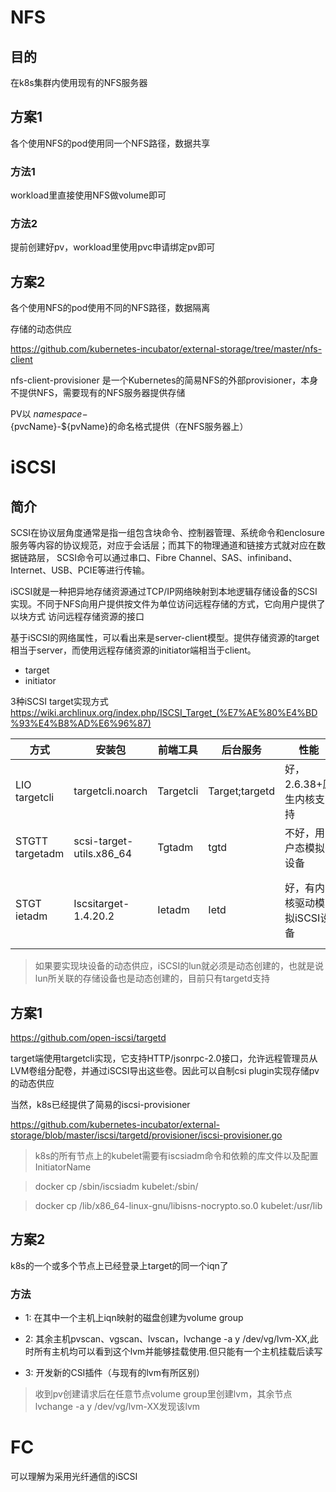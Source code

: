 # NFS
## 目的
  在k8s集群内使用现有的NFS服务器
  
## 方案1
  各个使用NFS的pod使用同一个NFS路径，数据共享
  
### 方法1
  workload里直接使用NFS做volume即可
### 方法2
  提前创建好pv，workload里使用pvc申请绑定pv即可

## 方案2
  各个使用NFS的pod使用不同的NFS路径，数据隔离
  
  存储的动态供应
  
  https://github.com/kubernetes-incubator/external-storage/tree/master/nfs-client 
  
nfs-client-provisioner 是一个Kubernetes的简易NFS的外部provisioner，本身不提供NFS，需要现有的NFS服务器提供存储
  
PV以 ${namespace}-${pvcName}-${pvName}的命名格式提供（在NFS服务器上）


# iSCSI

## 简介
SCSI在协议层角度通常是指一组包含块命令、控制器管理、系统命令和enclosure服务等内容的协议规范，对应于会话层；而其下的物理通道和链接方式就对应在数据链路层，
SCSI命令可以通过串口、Fibre Channel、SAS、infiniband、Internet、USB、PCIE等进行传输。

iSCSI就是一种把异地存储资源通过TCP/IP网络映射到本地逻辑存储设备的SCSI实现。不同于NFS向用户提供按文件为单位访问远程存储的方式，它向用户提供了以块方式
访问远程存储资源的接口

基于iSCSI的网络属性，可以看出来是server-client模型。提供存储资源的target相当于server，而使用远程存储资源的initiator端相当于client。
- target
- initiator

3种iSCSI target实现方式
https://wiki.archlinux.org/index.php/ISCSI_Target_(%E7%AE%80%E4%BD%93%E4%B8%AD%E6%96%87)

方式|  安装包	| 前端工具 | 后台服务 |	性能 | 登录历史 |	功能 | iSNS
-|-|-|-|-|-|-|-
LIO targetcli |	targetcli.noarch	| Targetcli |	Target;targetd	|好，2.6.38+原生内核支持 |不记录initiator登录信息|	ACL|	不支持
STGTT targetadm |	scsi-target-utils.x86_64	|Tgtadm|	tgtd	|不好，用户态模拟设备	|记录登录initiator名称	|ACL;Tags;|	支持
STGT ietadm	|Iscsitarget-1.4.20.2|	Ietadm	|Ietd	|好，有内核驱动模拟iSCSI设备|	记录登录initiator名称及一些discovery信息	|ACL;Tags;Disk ID ;基于配置文件的管理|	支持

> 如果要实现块设备的动态供应，iSCSI的lun就必须是动态创建的，也就是说lun所关联的存储设备也是动态创建的，目前只有targetd支持
## 方案1
https://github.com/open-iscsi/targetd 

target端使用targetcli实现，它支持HTTP/jsonrpc-2.0接口，允许远程管理员从LVM卷组分配卷，并通过iSCSI导出这些卷。因此可以自制csi plugin实现存储pv的动态供应

当然，k8s已经提供了简易的iscsi-provisioner

https://github.com/kubernetes-incubator/external-storage/blob/master/iscsi/targetd/provisioner/iscsi-provisioner.go 

> k8s的所有节点上的kubelet需要有iscsiadm命令和依赖的库文件以及配置InitiatorName

> docker cp /sbin/iscsiadm  kubelet:/sbin/

> docker cp /lib/x86_64-linux-gnu/libisns-nocrypto.so.0  kubelet:/usr/lib

## 方案2
k8s的一个或多个节点上已经登录上target的同一个iqn了

### 方法
* 1: 在其中一个主机上iqn映射的磁盘创建为volume group

* 2: 其余主机pvscan、vgscan、lvscan，lvchange -a y /dev/vg/lvm-XX,此时所有主机均可以看到这个lvm并能够挂载使用.但只能有一个主机挂载后读写

* 3: 开发新的CSI插件（与现有的lvm有所区别）

> 收到pv创建请求后在任意节点volume group里创建lvm，其余节点lvchange -a y /dev/vg/lvm-XX发现该lvm


# FC
可以理解为采用光纤通信的iSCSI


